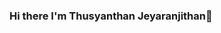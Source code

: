 ### Hi there I'm Thusyanthan Jeyaranjithan👋

<!--
**thusy12/thusy12** is a ✨ _special_ ✨ repository because its `README.md` (this file) appears on your GitHub profile.


🔭 I’m currently an undergraduate specialized in Computer Engineering at University of Sri Jayewardenepura, SriLanka
🤔 Exploring new technologies and learning new hacks
- 📫 Reach me at 12thusy1999@gmail.com

